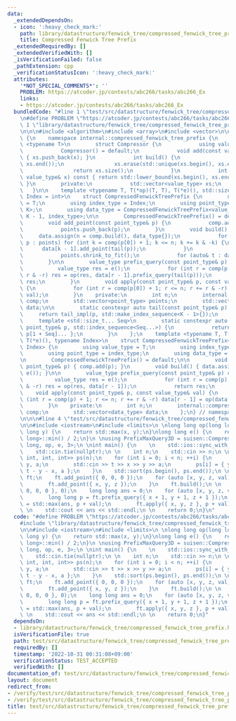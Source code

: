 ```yaml
---
data:
  _extendedDependsOn:
  - icon: ':heavy_check_mark:'
    path: library/datastructure/fenwick_tree/compressed_fenwick_tree_prefix.hpp
    title: Compressed Fenwick Tree Prefix
  _extendedRequiredBy: []
  _extendedVerifiedWith: []
  _isVerificationFailed: false
  _pathExtension: cpp
  _verificationStatusIcon: ':heavy_check_mark:'
  attributes:
    '*NOT_SPECIAL_COMMENTS*': ''
    PROBLEM: https://atcoder.jp/contests/abc266/tasks/abc266_Ex
    links:
    - https://atcoder.jp/contests/abc266/tasks/abc266_Ex
  bundledCode: "#line 1 \"test/src/datastructure/fenwick_tree/compressed_fenwick_tree_prefix/abc266_h.test.cpp\"\
    \n#define PROBLEM \"https://atcoder.jp/contests/abc266/tasks/abc266_Ex\"\n\n#line\
    \ 1 \"library/datastructure/fenwick_tree/compressed_fenwick_tree_prefix.hpp\"\n\
    \n\n\n#include <algorithm>\n#include <array>\n#include <vector>\n\nnamespace suisen\
    \ {\n    namespace internal::compressed_fenwick_tree_prefix {\n        template\
    \ <typename T>\n        struct Compressor {\n            using value_type = T;\n\
    \            Compressor() = default;\n            void add(const value_type& x)\
    \ { xs.push_back(x); }\n            int build() {\n                std::sort(xs.begin(),\
    \ xs.end());\n                xs.erase(std::unique(xs.begin(), xs.end()), xs.end());\n\
    \                return xs.size();\n            }\n            int operator()(const\
    \ value_type& x) const { return std::lower_bound(xs.begin(), xs.end(), x) - xs.begin();\
    \ }\n        private:\n            std::vector<value_type> xs;\n        };\n \
    \   }\n\n    template <typename T, T(*op)(T, T), T(*e)(), std::size_t K = 1, typename\
    \ Index = int>\n    struct CompressedFenwickTreePrefix {\n        using value_type\
    \ = T;\n        using index_type = Index;\n        using point_type = std::array<index_type,\
    \ K>;\n        using data_type = CompressedFenwickTreePrefix<value_type, op, e,\
    \ K - 1, index_type>;\n\n        CompressedFenwickTreePrefix() = default;\n\n\
    \        void add_point(const point_type& p) {\n            comp.add(p[0]);\n\
    \            points.push_back(p);\n        }\n        void build() {\n       \
    \     data.assign(n = comp.build(), data_type{});\n            for (const auto&\
    \ p : points) for (int k = comp(p[0]) + 1; k <= n; k += k & -k) {\n          \
    \      data[k - 1].add_point(tail(p));\n            }\n            points.clear();\n\
    \            points.shrink_to_fit();\n            for (auto& t : data) t.build();\n\
    \        }\n\n        value_type prefix_query(const point_type& p) const {\n \
    \           value_type res = e();\n            for (int r = comp(p[0]); r; r -=\
    \ r & -r) res = op(res, data[r - 1].prefix_query(tail(p)));\n            return\
    \ res;\n        }\n        void apply(const point_type& p, const value_type& val)\
    \ {\n            for (int r = comp(p[0]) + 1; r <= n; r += r & -r) data[r - 1].apply(tail(p),\
    \ val);\n        }\n    private:\n        int n;\n        internal::compressed_fenwick_tree_prefix::Compressor<index_type>\
    \ comp;\n        std::vector<point_type> points;\n        std::vector<data_type>\
    \ data;\n\n        static constexpr auto tail(const point_type& p) {\n       \
    \     return tail_impl(p, std::make_index_sequence<K - 1>{});\n        }\n   \
    \     template <std::size_t... Seq>\n        static constexpr auto tail_impl(const\
    \ point_type& p, std::index_sequence<Seq...>) {\n            return typename data_type::point_type{\
    \ p[1 + Seq]... };\n        }\n    };\n    template <typename T, T(*op)(T, T),\
    \ T(*e)(), typename Index>\n    struct CompressedFenwickTreePrefix<T, op, e, std::size_t(1),\
    \ Index> {\n        using value_type = T;\n        using index_type = Index;\n\
    \        using point_type = index_type;\n        using data_type = value_type;\n\
    \n        CompressedFenwickTreePrefix() = default;\n\n        void add_point(const\
    \ point_type& p) { comp.add(p); }\n        void build() { data.assign(n = comp.build(),\
    \ e()); }\n\n        value_type prefix_query(const point_type& p) const {\n  \
    \          value_type res = e();\n            for (int r = comp(p); r; r -= r\
    \ & -r) res = op(res, data[r - 1]);\n            return res;\n        }\n    \
    \    void apply(const point_type& p, const value_type& val) {\n            for\
    \ (int r = comp(p) + 1; r <= n; r += r & -r) data[r - 1] = op(data[r - 1], val);\n\
    \        }\n    private:\n        int n;\n        internal::compressed_fenwick_tree_prefix::Compressor<index_type>\
    \ comp;\n        std::vector<data_type> data;\n    };\n} // namespace suisen\n\
    \n\n\n#line 4 \"test/src/datastructure/fenwick_tree/compressed_fenwick_tree_prefix/abc266_h.test.cpp\"\
    \n\n#include <iostream>\n#include <limits>\n \nlong long op(long long x, long\
    \ long y) {\n    return std::max(x, y);\n}\nlong long e() {\n    return std::numeric_limits<long\
    \ long>::min() / 2;\n}\n \nusing PrefixMaxQuery3D = suisen::CompressedFenwickTreePrefix<long\
    \ long, op, e, 3>;\n \nint main() {\n    \n    std::ios::sync_with_stdio(false);\n\
    \    std::cin.tie(nullptr);\n \n    int n;\n    std::cin >> n;\n \n    std::vector<std::tuple<int,\
    \ int, int, int>> ps(n);\n    for (int i = 0; i < n; ++i) {\n        int t, x,\
    \ y, a;\n        std::cin >> t >> x >> y >> a;\n        ps[i] = { y, t - y + x,\
    \ t - y - x, a };\n    }\n    std::sort(ps.begin(), ps.end());\n \n    PrefixMaxQuery3D\
    \ ft;\n    ft.add_point({ 0, 0, 0 });\n    for (auto [x, y, z, val] : ps) {\n\
    \        ft.add_point({ x, y, z });\n    }\n    ft.build();\n \n    ft.apply({\
    \ 0, 0, 0 }, 0);\n    long long ans = 0;\n    for (auto [x, y, z, val] : ps) {\n\
    \        long long p = ft.prefix_query({ x + 1, y + 1, z + 1 });\n        ans\
    \ = std::max(ans, p + val);\n        ft.apply({ x, y, z }, p + val);\n    }\n\
    \ \n    std::cout << ans << std::endl;\n \n    return 0;\n}\n"
  code: "#define PROBLEM \"https://atcoder.jp/contests/abc266/tasks/abc266_Ex\"\n\n\
    #include \"library/datastructure/fenwick_tree/compressed_fenwick_tree_prefix.hpp\"\
    \n\n#include <iostream>\n#include <limits>\n \nlong long op(long long x, long\
    \ long y) {\n    return std::max(x, y);\n}\nlong long e() {\n    return std::numeric_limits<long\
    \ long>::min() / 2;\n}\n \nusing PrefixMaxQuery3D = suisen::CompressedFenwickTreePrefix<long\
    \ long, op, e, 3>;\n \nint main() {\n    \n    std::ios::sync_with_stdio(false);\n\
    \    std::cin.tie(nullptr);\n \n    int n;\n    std::cin >> n;\n \n    std::vector<std::tuple<int,\
    \ int, int, int>> ps(n);\n    for (int i = 0; i < n; ++i) {\n        int t, x,\
    \ y, a;\n        std::cin >> t >> x >> y >> a;\n        ps[i] = { y, t - y + x,\
    \ t - y - x, a };\n    }\n    std::sort(ps.begin(), ps.end());\n \n    PrefixMaxQuery3D\
    \ ft;\n    ft.add_point({ 0, 0, 0 });\n    for (auto [x, y, z, val] : ps) {\n\
    \        ft.add_point({ x, y, z });\n    }\n    ft.build();\n \n    ft.apply({\
    \ 0, 0, 0 }, 0);\n    long long ans = 0;\n    for (auto [x, y, z, val] : ps) {\n\
    \        long long p = ft.prefix_query({ x + 1, y + 1, z + 1 });\n        ans\
    \ = std::max(ans, p + val);\n        ft.apply({ x, y, z }, p + val);\n    }\n\
    \ \n    std::cout << ans << std::endl;\n \n    return 0;\n}"
  dependsOn:
  - library/datastructure/fenwick_tree/compressed_fenwick_tree_prefix.hpp
  isVerificationFile: true
  path: test/src/datastructure/fenwick_tree/compressed_fenwick_tree_prefix/abc266_h.test.cpp
  requiredBy: []
  timestamp: '2022-10-31 00:31:08+09:00'
  verificationStatus: TEST_ACCEPTED
  verifiedWith: []
documentation_of: test/src/datastructure/fenwick_tree/compressed_fenwick_tree_prefix/abc266_h.test.cpp
layout: document
redirect_from:
- /verify/test/src/datastructure/fenwick_tree/compressed_fenwick_tree_prefix/abc266_h.test.cpp
- /verify/test/src/datastructure/fenwick_tree/compressed_fenwick_tree_prefix/abc266_h.test.cpp.html
title: test/src/datastructure/fenwick_tree/compressed_fenwick_tree_prefix/abc266_h.test.cpp
---
```

